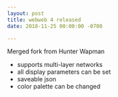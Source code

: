 ```yaml
---
layout: post
title: webweb 4 released
date: 2018-11-25 00:00:00 -0700

---
```


Merged fork from Hunter Wapman
- supports multi-layer networks
- all display parameters can be set
- saveable json
- color palette can be changed
